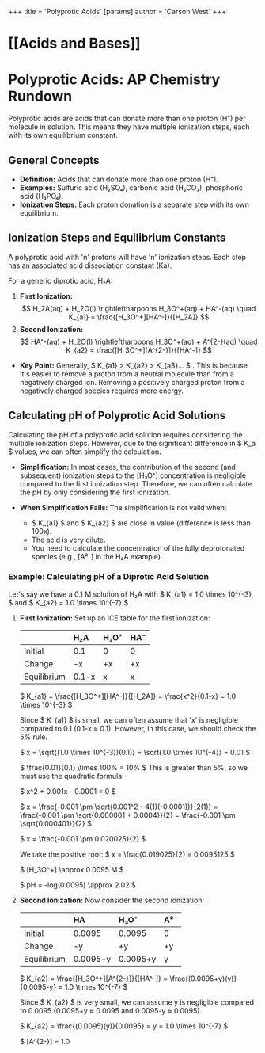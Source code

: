 +++
 title = 'Polyprotic Acids'
[params]
	author = 'Carson West'
+++
# [[Acids and Bases]]
# Polyprotic Acids: AP Chemistry Rundown

Polyprotic acids are acids that can donate more than one proton (H⁺) per molecule in solution. This means they have multiple ionization steps, each with its own equilibrium constant.

## General Concepts

*   **Definition:** Acids that can donate more than one proton (H⁺).
*   **Examples:** Sulfuric acid (H₂SO₄), carbonic acid (H₂CO₃), phosphoric acid (H₃PO₄).
*   **Ionization Steps:** Each proton donation is a separate step with its own equilibrium.

## Ionization Steps and Equilibrium Constants

A polyprotic acid with 'n' protons will have 'n' ionization steps.  Each step has an associated acid dissociation constant (Ka).

For a generic diprotic acid, H₂A:

1.  **First Ionization:**
     $$ H_2A(aq) + H_2O(l) \rightleftharpoons H_3O^+(aq) + HA^-(aq) \quad K_{a1} = \frac{[H_3O^+][HA^-]}{[H_2A]} $$  
2.  **Second Ionization:**
     $$ HA^-(aq) + H_2O(l) \rightleftharpoons H_3O^+(aq) + A^{2-}(aq) \quad K_{a2} = \frac{[H_3O^+][A^{2-}]}{[HA^-]} $$  
*   **Key Point:** Generally,   $ K_{a1} > K_{a2} > K_{a3}... $ . This is because it's easier to remove a proton from a neutral molecule than from a negatively charged ion. Removing a positively charged proton from a negatively charged species requires more energy.

## Calculating pH of Polyprotic Acid Solutions

Calculating the pH of a polyprotic acid solution requires considering the multiple ionization steps. However, due to the significant difference in  $ K_a $  values, we can often simplify the calculation.

*   **Simplification:** In most cases, the contribution of the second (and subsequent) ionization steps to the [H₃O⁺] concentration is negligible compared to the first ionization step.  Therefore, we can often calculate the pH by only considering the first ionization.

*   **When Simplification Fails:**  The simplification is not valid when:
    *    $ K_{a1} $  and  $ K_{a2} $  are close in value (difference is less than 100x).
    *   The acid is very dilute.
    *   You need to calculate the concentration of the fully deprotonated species (e.g., [A²⁻] in the H₂A example).

### Example: Calculating pH of a Diprotic Acid Solution

Let's say we have a 0.1 M solution of H₂A with  $ K_{a1} = 1.0 \times 10^{-3} $  and  $ K_{a2} = 1.0 \times 10^{-7} $ .

1.  **First Ionization:**  Set up an ICE table for the first ionization:

    |             | H₂A    | H₃O⁺   | HA⁻    |
    | :---------- | :----- | :----- | :----- |
    | Initial     | 0.1    | 0      | 0      |
    | Change      | -x     | +x     | +x     |
    | Equilibrium | 0.1-x  | x      | x      |

     $ K_{a1} = \frac{[H_3O^+][HA^-]}{[H_2A]} = \frac{x^2}{0.1-x} = 1.0 \times 10^{-3} $ 

    Since  $ K_{a1} $  is small, we can often assume that 'x' is negligible compared to 0.1 (0.1-x ≈ 0.1). However, in this case, we should check the 5% rule.

     $ x = \sqrt{(1.0 \times 10^{-3})(0.1)} = \sqrt{1.0 \times 10^{-4}} = 0.01 $ 

     $ \frac{0.01}{0.1} \times 100\% = 10\% $  This is greater than 5%, so we must use the quadratic formula:

     $ x^2 + 0.001x - 0.0001 = 0 $ 

     $ x = \frac{-0.001 \pm \sqrt{0.001^2 - 4(1)(-0.0001)}}{2(1)} = \frac{-0.001 \pm \sqrt{0.000001 + 0.0004}}{2} = \frac{-0.001 \pm \sqrt{0.000401}}{2} $ 

     $ x = \frac{-0.001 \pm 0.020025}{2} $ 

    We take the positive root:  $ x = \frac{0.019025}{2} = 0.0095125 $ 

     $ [H_3O^+] \approx 0.0095 M $ 

     $ pH = -log(0.0095) \approx 2.02 $ 

2.  **Second Ionization:**  Now consider the second ionization:

    |             | HA⁻       | H₃O⁺      | A²⁻    |
    | :---------- | :-------- | :-------- | :----- |
    | Initial     | 0.0095    | 0.0095    | 0      |
    | Change      | -y        | +y        | +y     |
    | Equilibrium | 0.0095-y | 0.0095+y | y      |

     $ K_{a2} = \frac{[H_3O^+][A^{2-}]}{[HA^-]} = \frac{(0.0095+y)(y)}{0.0095-y} = 1.0 \times 10^{-7} $ 

    Since  $ K_{a2} $  is very small, we can assume y is negligible compared to 0.0095 (0.0095+y ≈ 0.0095 and 0.0095-y ≈ 0.0095).

     $ K_{a2} = \frac{(0.0095)(y)}{0.0095} = y = 1.0 \times 10^{-7} $ 

     $ [A^{2-}] = 1.0